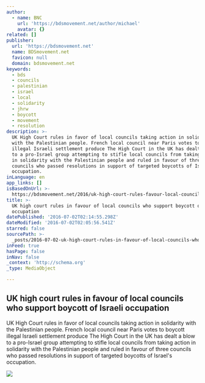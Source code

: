 ```yaml
---
author:
  - name: BNC
    url: 'https://bdsmovement.net/author/michael'
    avatar: {}
related: []
publisher:
  url: 'https://bdsmovement.net'
  name: BDSmovement.net
  favicon: null
  domain: bdsmovement.net
keywords:
  - bds
  - councils
  - palestinian
  - israel
  - local
  - solidarity
  - jhrw
  - boycott
  - movement
  - resolution
description: >-
  UK High Court rules in favor of local councils taking action in solidarity
  with the Palestinian people. French local council near Paris votes to boycott
  illegal Israeli settlement produce The High Court in the UK has dealt a blow
  to a pro-Israel group attempting to stifle local councils from taking action
  in solidarity with the Palestinian people and ruled in favour of three
  councils who passed resolutions in support of targeted boycotts of Israel's
  occupation.
inLanguage: en
app_links: []
isBasedOnUrl: >-
  https://bdsmovement.net/2016/uk-high-court-rules-favour-local-councils-support-boycott-14275
title: >-
  UK high court rules in favour of local councils who support boycott of Israeli
  occupation
datePublished: '2016-07-02T02:14:55.298Z'
dateModified: '2016-07-02T02:05:56.541Z'
starred: false
sourcePath: >-
  _posts/2016-07-02-uk-high-court-rules-in-favour-of-local-councils-who-support.md
inFeed: true
hasPage: false
inNav: false
_context: 'http://schema.org'
_type: MediaObject

---
```

<article style=""><h1>UK high court rules in favour of local councils who support boycott of Israeli occupation</h1><p>UK High Court rules in favor of local councils taking action in solidarity with the Palestinian people. French local council near Paris votes to boycott illegal Israeli settlement produce The High Court in the UK has dealt a blow to a pro-Israel group attempting to stifle local councils from taking action in solidarity with the Palestinian people and ruled in favour of three councils who passed resolutions in support of targeted boycotts of Israel's occupation.</p><img src="http://bdsmovement.net/files/2016/05/bds_social3-1.png" /></article>